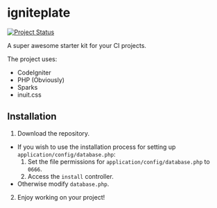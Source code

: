 # igniteplate
[![Project Status](http://stillmaintained.com/aniketpant/igniteplate.png)](https://stillmaintained.com/aniketpant/igniteplate)

A super awesome starter kit for your CI projects.

The project uses:

- CodeIgniter
- PHP (Obviously)
- Sparks
- inuit.css

## Installation

1. Download the repository.
  - If you wish to use the installation process for setting up `application/config/database.php`:
      1. Set the file permissions for `application/config/database.php` to `0666`.
      2. Access the `install` controller.
  - Otherwise modify `database.php`.
2. Enjoy working on your project!
